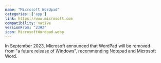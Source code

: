 ```yaml
---
name: "Microsoft Wordpad"
categories: ['app']
link: https://www.microsoft.com
compatibility: native
versionFrom: "23H2"
icon: MicrosoftWordpad.webp
---
```


In September 2023, Microsoft announced that WordPad will be removed from "a future release of Windows", recommending Notepad and Microsoft Word.